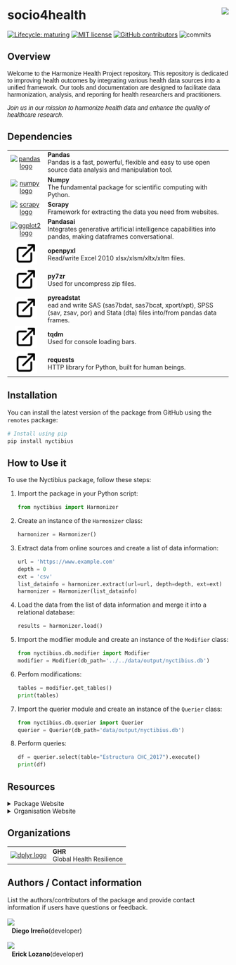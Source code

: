 # socio4health <a href='https://www.harmonize-tools.org/'><img src='https://harmonize-tools.github.io/harmonize-logo.png' align="right" height="139" /></a>

<!-- badges: start -->

[![Lifecycle:
maturing](https://img.shields.io/badge/lifecycle-experimental-orange.svg)](https://lifecycle.r-lib.org/articles/stages.html#experimental)
[![MIT
license](https://img.shields.io/badge/License-MIT-blue.svg)](https://github.com/harmonize-tools/socio4health/blob/main/LICENSE.md/)
[![GitHub
contributors](https://img.shields.io/github/contributors/harmonize-tools/socio4health)](https://github.com/harmonize-tools/socio4health/graphs/contributors)
![commits](https://badgen.net/github/commits/harmonize-tools/socio4health/main)
<!-- badges: end -->

## Overview
<p style="font-family: Arial, sans-serif; font-size: 14px;">
  Welcome to the Harmonize Health Project repository. This repository is dedicated to improving health outcomes by integrating various health data sources into a unified framework. Our tools and documentation are designed to facilitate data harmonization, analysis, and reporting for health researchers and practitioners. 
</p>
<p style="font-family: Arial, sans-serif; font-size: 14px;">
  <em>Join us in our mission to harmonize health data and enhance the quality of healthcare research.</em>
</p>


## Dependencies

<table>
  <tr>
    <td align="center">
      <a href="https://pandas.pydata.org/" target="_blank">
        <img src="https://avatars.githubusercontent.com/u/21206976?s=280&v=4" height="50" alt="pandas logo">
      </a>
    </td>
    <td align="left">
      <strong>Pandas</strong><br>
      Pandas is a fast, powerful, flexible and easy to use open source data analysis and manipulation tool.<br>
    </td>
  </tr>
  <tr>
    <td align="center">
      <a href="https://numpy.org/" target="_blank">
        <img src="https://avatars.githubusercontent.com/u/288276?s=48&v=4" height="50" alt="numpy logo">
      </a>
    </td>
    <td align="left">
      <strong>Numpy</strong><br>
      The fundamental package for scientific computing with Python.<br>
    </td>
  </tr>
  <tr>
    <td align="center">
      <a href="https://scrapy.org/" target="_blank">
        <img src="https://avatars.githubusercontent.com/u/733635?s=48&v=4" height="50" alt="scrapy logo">
      </a>
    </td>
    <td align="left">
      <strong>Scrapy</strong><br>
      Framework for extracting the data you need from websites.<br>
    </td>
  </tr>
  <tr>
    <td align="center">
      <a href="https://pandas-ai.com/" target="_blank">
        <img src="https://avatars.githubusercontent.com/u/154438448?s=48&v=4" height="50" alt="ggplot2 logo">
      </a>
    </td>
    <td align="left">
      <strong>Pandasai</strong><br>
      Integrates generative artificial intelligence capabilities into pandas, making dataframes conversational.<br>
    </td>
  </tr>
  <tr>
    <td align="center">
      <a href="https://openpyxl.readthedocs.io/en/stable/" target="_blank">
        <img src="https://github.com/harmonize-tools/socio4health/blob/main/docs/img/external-link-alt.svg" height="50" alt="external link">
      </a>
    </td>
    <td align="left">
      <strong>openpyxl</strong><br>
      Read/write Excel 2010 xlsx/xlsm/xltx/xltm files.<br>
    </td>
  </tr>
  <tr>
    <td align="center">
      <a href="https://py7zr.readthedocs.io/en/latest/" target="_blank">
        <img src="https://github.com/harmonize-tools/socio4health/blob/main/docs/img/external-link-alt.svg" height="50" alt="external link">
      </a>
    </td>
    <td align="left">
      <strong>py7zr</strong><br>
      Used for uncompress zip files.<br>
    </td>
  </tr>
  <tr>
    <td align="center">
      <a href="https://pypi.org/project/pyreadstat/" target="_blank">
        <img src="https://github.com/harmonize-tools/socio4health/blob/main/docs/img/external-link-alt.svg" height="50" alt="external link">
      </a>
    </td>
    <td align="left">
      <strong>pyreadstat</strong><br>
      ead and write SAS (sas7bdat, sas7bcat, xport/xpt), SPSS (sav, zsav, por) and Stata (dta) files into/from pandas data frames.<br>
    </td>
  </tr>
  <tr>
    <td align="center">
      <a href="https://tqdm.github.io/" target="_blank">
        <img src="https://github.com/harmonize-tools/socio4health/blob/main/docs/img/external-link-alt.svg" height="50" alt="external link">
      </a>
    </td>
    <td align="left">
      <strong>tqdm</strong><br>
      Used for console loading bars.<br>
    </td>
  </tr>
  <tr>
    <td align="center">
      <a href="https://requests.readthedocs.io/en/latest/" target="_blank">
        <img src="https://github.com/harmonize-tools/socio4health/blob/main/docs/img/external-link-alt.svg" height="50" alt="external link">
      </a>
    </td>
    <td align="left">
      <strong>requests</strong><br>
      HTTP library for Python, built for human beings.<br>
    </td>
  </tr>
</table>



## Installation

You can install the latest version of the package from GitHub using the `remotes` package:

```R
# Install using pip
pip install nyctibius
```

## How to Use it

To use the Nyctibius package, follow these steps:

1. Import the package in your Python script:

   ```python
   from nyctibius import Harmonizer
   ```

2. Create an instance of the `Harmonizer` class:

   ```python
   harmonizer = Harmonizer()
   ```

3. Extract data from online sources and create a list of data information:

   ```python
   url = 'https://www.example.com'
   depth = 0
   ext = 'csv'
   list_datainfo = harmonizer.extract(url=url, depth=depth, ext=ext)
   harmonizer = Harmonizer(list_datainfo)
   ```

4. Load the data from the list of data information and merge it into a relational database:

   ```python
   results = harmonizer.load()
   ```

5. Import the modifier module and create an instance of the `Modifier` class:

   ```python
   from nyctibius.db.modifier import Modifier
   modifier = Modifier(db_path='../../data/output/nyctibius.db')
   ```
   
6. Perfom modifications:

   ```python
   tables = modifier.get_tables()
   print(tables)
   ```
   
7. Import the querier module and create an instance of the `Querier` class:

   ```python
   from nyctibius.db.querier import Querier
   querier = Querier(db_path='data/output/nyctibius.db')
   ```

8. Perform queries:

   ```python
   df = querier.select(table="Estructura CHC_2017").execute()
   print(df)
   ```

## Resources

<details>
<summary>
Package Website
</summary>

The [socio4health website]([https://cran.r-project.org/](https://ersebreck.github.io/Nyctibius/)) package website includes a function reference, a model outline, and case studies using the package. The site mainly concerns the release version, but you can also find documentation for the latest development version.

</details>
<details>
<summary>
Organisation Website
</summary>

[Harmonize](https://www.harmonize-tools.org/) is an international develop cost-effective and reproducible digital tools for stakeholders in hotspots affected by a changing climate in Latin America & the Caribbean (LAC), including cities, small islands, highlands, and the Amazon rainforest.

The project consists of resources and [tools](https://harmonize-tools.github.io/) developed in conjunction with different teams from Brazil, Colombia, Dominican Republic, Peru and Spain.

</details>

## Organizations

<table>
  <tr>
    <td align="center">
      <a href="https://www.bsc.es/" target="_blank">
        <img src="https://imgs.search.brave.com/t_FUOTCQZmDh3ddbVSX1LgHYq4mzCxvVA8U_YHywMTc/rs:fit:500:0:0/g:ce/aHR0cHM6Ly9zb21t/YS5lcy93cC1jb250/ZW50L3VwbG9hZHMv/MjAyMi8wNC9CU0Mt/Ymx1ZS1zbWFsbC5q/cGc" height="64" alt="dplyr logo">
      </a>
    </td>
    <td align="left">
      <strong>GHR</strong><br>
      Global Health Resilience
    </td>
  </tr>
</table>


## Authors / Contact information

List the authors/contributors of the package and provide contact information if users have questions or feedback.
</br>
</br>
<a href="https://github.com/dirreno">
  <img src="https://avatars.githubusercontent.com/u/39099417?v=4" style="width: 50px; height: auto;" />
</a>
<span style="display: flex; align-items: center; margin-left: 10px;">
  <strong>Diego Irreño</strong> (developer)
</span>
</br>
<a href="https://github.com/Ersebreck">
  <img src="https://avatars.githubusercontent.com/u/81669194?v=4" style="width: 50px; height: auto;" />
</a>
<span style="display: flex; align-items: center; margin-left: 10px;">
  <strong>Erick Lozano</strong> (developer)
</span>
